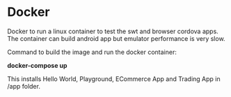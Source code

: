 # Docker

Docker to run a linux container to test the swt and browser cordova apps. The container can build android app but emulator performance is very slow.

Command to build the image and run the docker container:

**docker-compose up**

This installs Hello World, Playground, ECommerce App and Trading App in /app folder.
